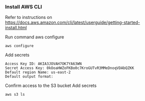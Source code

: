 
### Install AWS CLI
  Refer to instructions on https://docs.aws.amazon.com/cli/latest/userguide/getting-started-install.html
  
Run command aws configure 
```
aws configure
```

Add secrets
```
Access Key ID: AKIA3JOVAH7OK7YA63WN
Secret Access Key: 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
Default region Name: us-east-2
Default output format: 
```

Confirm access to the S3 bucket
Add secrets
```
aws s3 ls
```
